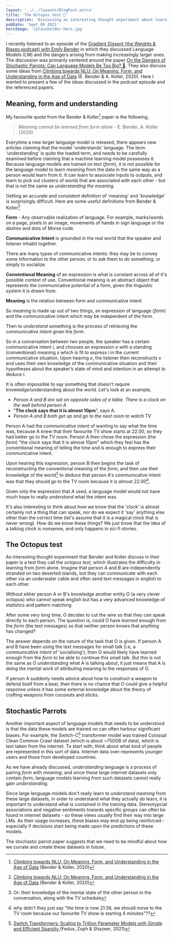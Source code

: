 ```yaml
---
layout: '../../layouts/BlogPost.astro'
title: 'The Octopus test 🐙'
description: 'Discussing an interesting thought experiment about learning meaning from language'
pubDate: 'Sept 09 2021'
heroImage: '/placeholder-hero.jpg'
---
```


I recently listened to an episode of the
[Gradient Dissent (the Weights & Biases podcast) with Emily Bender](https://wandb.ai/wandb_fc/gradient-dissent/reports/Emily-M-Bender-Professor-at-UW-Language-Models-and-Linguistics--Vmlldzo4ODY0NDE?galleryTag=gradient-dissent)
in which they discussed Language Models (LM) and the dangers arising from making increasingly larger ones. The discussion was primarily centered around
the paper [On the Dangers of Stochastic Parrots: Can Language Models Be Too Big? 🦜](https://dl.acm.org/doi/10.1145/3442188.3445922). They also discuss some ideas from
[Climbing towards NLU:
On Meaning, Form, and Understanding in the Age of Data](https://aclanthology.org/2020.acl-main.463/) (E. Bender & A. Koller, 2020).
Here I wanted to present a few of the ideas discussed in the podcast episode and the referenced papers.

## Meaning, form and understanding

My favourite quote from the Bender & Koller[^1] paper is the following,

> _Meaning cannot be learned from form alone_ - E. Bender, A. Koller (2020)

Everytime a new larger language model is released, there appears new articles claiming
that the model 'understands' language. The term 'understanding' is quite the loaded term, and
needs to be carefully examined before claiming that a machine learning model possesses it.
Because language models are trained on text (_form_), it is not possible for the language model to learn _meaning_
from the data in the same way as a person would learn from it. It can learn to
associate inputs to outputs, and learn to pick out clusters of words that are associated with each other - but that is
not the same as _understanding the meaning_.

Getting an accurate and consistent definition of 'meaning' and 'knowledge' is surprisingly difficult.
Here are some useful definitions from Bender & Koller[^1]

**Form** - Any observable realization of language. For example, marks/words on a page, pixels in an image, movements of hands in sign language or the dashes and dots of Morse code.

**Communicative Intent** is grounded in the real world that the speaker and listener inhabit together.

There are many types of communicative intents: they may be to convey some information
to the other person; or to ask them to do something;
or simply to socialize.

**Conventional Meaning** of an expression is what is constant across all of it's possible context of use. Conventional meaning is an abstract object that represents the communicative potential of a form, given
the linguistic system it is drawn from.

**Meaning** is the relation between form and communicative intent

So _meaning_ is made up out of two things, an expression of language (_form_)
and the communicative intent which may be independent of the form.

Then to _understand_ something is the process of retrieving the _communicative intent_
given the _form_.

So in a conversation between two people, the speaker has a certain communicative intent $i$, and chooses an expression $e$ with a
standing (conventional) meaning $s$ which is fit to express $i$ in the
current communicative situation. Upon hearing $e$,
the listener then reconstructs $s$ and uses their own
knowledge of the communicative situation and their
hypotheses about the speaker’s state of mind and
intention in an attempt to deduce $i$.

It is often impossible to say something that doesn't require knowledge/understanding about the world. Let's look at an example,

- _Person A and B are sat on opposite sides of a table. There is a clock on the wall behind person A_.
- "**The clock says that it is almost 10pm**", says A.
- _Person A and B both get up and go to the next room to watch TV_

Person A had the _communicative intent_ of wanting to say what the time was, because A
knew that their favourite TV show starts at 22.00, so they had better go to the TV room.
Person A then chose the expression (the _form_) "the clock says that it is almost 10pm" which they feel
has the conventional meaning of telling the time and is enough to express their
communicative intent.

Upon hearing this expression, person B then begins the task of reconstructing
the conventional meaning of the _form_, and then use their knowledge of
the world[^note] to deduce that person A's communicative intent was that they should go to the TV room because it is
almost 22.00[^2].

Given only the expression that _A_ used, a language model would not have much hope
to really _understand_ what the intent was.

It's also interesting to think about how we know that the 'clock' is almost certainly not a thing that can speak, nor do we expect it 'say' anything else other than
the correct time (let's assume that it is a magical clock that is never wrong). How do we know these things?
We just know that the idea of a talking clock is nonsense, and only
happens in sci-fi stories.

## The Octopus test

An interesting thought experiment that Bender and Koller discuss in their paper is a test they call the _octopus test_, which illustrates the
difficulty in learning from _form_ alone.
Imagine that person _A_ and _B_ are independently stranded on two deserted islands, but
they can communicate with each other via an underwater cable and often send
text messages in english to each other.

Without either person A or B's knowledge another entity O (a very clever octopus) who cannot speak english but has a very
advanced knowledge of statistics and pattern matching.

After some very long time, O decides to cut the wire so that they can
speak directly to each person. The question is, could O have _learned_ enough
from the _form_ (the text messages) so that neither person knows that anything has changed?

The answer depends on the nature of the task that O is given. If person A and B have
been using the text messages for small talk (i.e, a _communicative intent_ of 'socialising'),
then O would likely have learned enough from the _form_ to be able to
continue this small talk. But this is not the same as O _understanding_ what
A is talking about, it just means that A is doing the mental work of attributing
meaning to the responses of O.

If person A suddenly needs advice about how to construct a weapon to
defend itself from a bear, then there is no chance that
O could give a helpful response unless it has some external knowledge about
the theory of crafting weapons from coconuts and sticks.

## Stochastic Parrots

Another important aspect of language models that needs to be understood is
that the data these models are trained on can often harbour significant biases.
For example, the Switch-C[^3] transformer model was trained Colossal Clean Common Crawl dataset
(which is about ~750GB of data), which is text taken from the internet.
To start with, think about what kind of people are represented in this sort of data.
Internet data over-represents younger users and those from developed countries.

As we have already discussed, _understanding_ language is a process of
pairing _form_ with _meaning_, and since these large internet datasets only
contain _form_, language models learning from such datasets cannot really gain
_understanding_.

Since large language models don't really learn to _understand meaning_ from these large datasets,
in order to understand what they actually _do_ learn, it is important to understand
what is contained in the training data. Stereotypcial associations and negative
sentiments towards specific groups can often be found in internet datasets - so these views usually find
their way into large LMs. As their usage increases, these biases may end up being reinforced - especially
if decisions start being made upon the predictions of these models.

The stochastic parrot paper suggests that we need to be mindful about how we currate
and create these datasets in future.

[^1]: [Climbing towards NLU: On Meaning, Form, and Understanding in the Age of Data](https://aclanthology.org/2020.acl-main.463/) (Bender & Koller, 2020)
[^2]: why didn't they just say "the time is now 21.56, we should move to the TV room because our favourite TV show is starting 4 minutes"??
[^3]:
    [Switch Transformers: Scaling to Trillion Parameter Models with Simple and Efficient Sparsity
    ](https://arxiv.org/abs/2101.03961) (Fedus, Zoph & Shazeer, 2021)

[^note]: Or: their knowledge of the mental state of the other person in the conversation, along with the TV schedule
